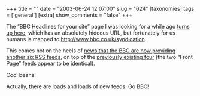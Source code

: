 +++
title = ""
date = "2003-06-24 12:07:00"
slug = "624"
[taxonomies]
tags = ['general']
[extra]
show_comments = "false"
+++

The “BBC Headlines for your site” page I was looking for a while ago [turns up here](http://news.bbc.co.uk/shared/bsp/hi/services/htmlsyndication/html/default.stm), which has an absolutely hideous URL, but fortunately for us humans is mapped to <http://www.bbc.co.uk/syndication>.

This comes hot on the heels of [news that the BBC are now providing another six RSS feeds](http://backend.userland.com/2003/06/24#a302), on top of the [previously existing four](http://www.blackbeltjones.com/work/mt/archives/000359.html) (the two “Front Page” feeds appear to be identical).

Cool beans!

<ins datetime="2003-06-25T14:07:27Z"></ins>

Actually, there are loads and loads of new feeds. Go BBC!

